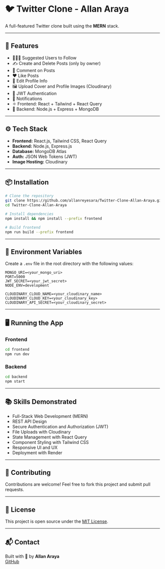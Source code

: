 # 🐦 Twitter Clone - Allan Araya

A full-featured Twitter clone built using the **MERN** stack.

---

## 🚀 Features

- 🧑‍🤝‍🧑 Suggested Users to Follow
- ✍️ Create and Delete Posts (only by owner)
- 💬 Comment on Posts
- ❤️ Like Posts
- 📝 Edit Profile Info
- 🖼️ Upload Cover and Profile Images (Cloudinary)
- 🔐 JWT Authentication
- 🔔 Notifications
- ⚛️ Frontend: React + Tailwind + React Query
- 🔧 Backend: Node.js + Express + MongoDB

---

## ⚙️ Tech Stack

- **Frontend:** React.js, Tailwind CSS, React Query
- **Backend:** Node.js, Express.js
- **Database:** MongoDB Atlas
- **Auth:** JSON Web Tokens (JWT)
- **Image Hosting:** Cloudinary

---

## 📦 Installation

```bash
# Clone the repository
git clone https://github.com/allanreyesara/Twitter-Clone-Allan-Araya.git
cd Twitter-Clone-Allan-Araya

# Install dependencies
npm install && npm install --prefix frontend

# Build frontend
npm run build --prefix frontend
```

---

## 🔐 Environment Variables

Create a `.env` file in the root directory with the following values:

```env
MONGO_URI=<your_mongo_uri>
PORT=5000
JWT_SECRET=<your_jwt_secret>
NODE_ENV=development

CLOUDINARY_CLOUD_NAME=<your_cloudinary_name>
CLOUDINARY_CLOUD_KEY=<your_cloudinary_key>
CLOUDINARY_API_SECRET=<your_cloudinary_secret>
```

---

## 🖥️ Running the App

### Frontend
```bash
cd frontend
npm run dev
```

### Backend
```bash
cd backend
npm start
```

---

## 📚 Skills Demonstrated

- Full-Stack Web Development (MERN)
- REST API Design
- Secure Authentication and Authorization (JWT)
- File Uploads with Cloudinary
- State Management with React Query
- Component Styling with Tailwind CSS
- Responsive UI and UX
- Deployment with Render

---

## 🤝 Contributing

Contributions are welcome! Feel free to fork this project and submit pull requests.

---

## 📄 License

This project is open source under the [MIT License](LICENSE).

---

## 📬 Contact

Built with 💙 by **Allan Araya**  
[GitHub](https://github.com/allanreyesara)

